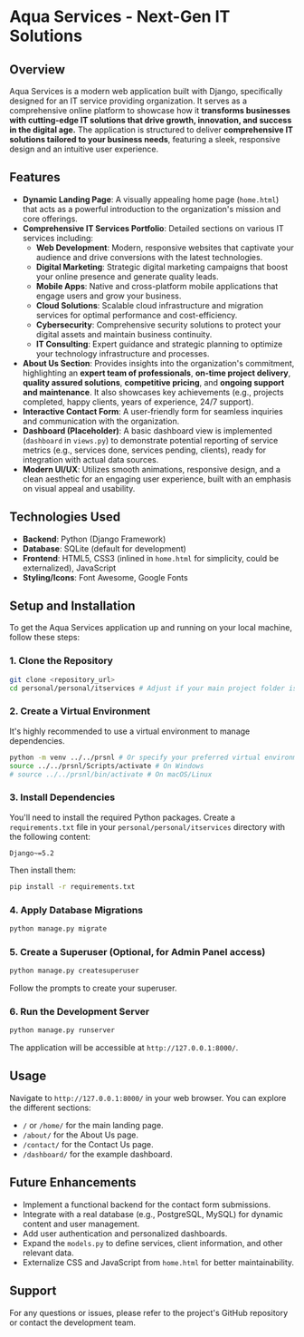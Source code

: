 # Aqua Services - Next-Gen IT Solutions

## Overview

Aqua Services is a modern web application built with Django, specifically designed for an IT service providing organization. It serves as a comprehensive online platform to showcase how it **transforms businesses with cutting-edge IT solutions that drive growth, innovation, and success in the digital age.** The application is structured to deliver **comprehensive IT solutions tailored to your business needs**, featuring a sleek, responsive design and an intuitive user experience.

## Features

*   **Dynamic Landing Page**: A visually appealing home page (`home.html`) that acts as a powerful introduction to the organization's mission and core offerings.
*   **Comprehensive IT Services Portfolio**: Detailed sections on various IT services including:
    *   **Web Development**: Modern, responsive websites that captivate your audience and drive conversions with the latest technologies.
    *   **Digital Marketing**: Strategic digital marketing campaigns that boost your online presence and generate quality leads.
    *   **Mobile Apps**: Native and cross-platform mobile applications that engage users and grow your business.
    *   **Cloud Solutions**: Scalable cloud infrastructure and migration services for optimal performance and cost-efficiency.
    *   **Cybersecurity**: Comprehensive security solutions to protect your digital assets and maintain business continuity.
    *   **IT Consulting**: Expert guidance and strategic planning to optimize your technology infrastructure and processes.
*   **About Us Section**: Provides insights into the organization's commitment, highlighting an **expert team of professionals**, **on-time project delivery**, **quality assured solutions**, **competitive pricing**, and **ongoing support and maintenance**. It also showcases key achievements (e.g., projects completed, happy clients, years of experience, 24/7 support).
*   **Interactive Contact Form**: A user-friendly form for seamless inquiries and communication with the organization.
*   **Dashboard (Placeholder)**: A basic dashboard view is implemented (`dashboard` in `views.py`) to demonstrate potential reporting of service metrics (e.g., services done, services pending, clients), ready for integration with actual data sources.
*   **Modern UI/UX**: Utilizes smooth animations, responsive design, and a clean aesthetic for an engaging user experience, built with an emphasis on visual appeal and usability.

## Technologies Used

*   **Backend**: Python (Django Framework)
*   **Database**: SQLite (default for development)
*   **Frontend**: HTML5, CSS3 (inlined in `home.html` for simplicity, could be externalized), JavaScript
*   **Styling/Icons**: Font Awesome, Google Fonts

## Setup and Installation

To get the Aqua Services application up and running on your local machine, follow these steps:

### 1. Clone the Repository

```bash
git clone <repository_url>
cd personal/personal/itservices # Adjust if your main project folder is different
```

### 2. Create a Virtual Environment

It's highly recommended to use a virtual environment to manage dependencies.

```bash
python -m venv ../../prsnl # Or specify your preferred virtual environment location
source ../../prsnl/Scripts/activate # On Windows
# source ../../prsnl/bin/activate # On macOS/Linux
```

### 3. Install Dependencies

You'll need to install the required Python packages. Create a `requirements.txt` file in your `personal/personal/itservices` directory with the following content:

```
Django~=5.2
```

Then install them:

```bash
pip install -r requirements.txt
```

### 4. Apply Database Migrations

```bash
python manage.py migrate
```

### 5. Create a Superuser (Optional, for Admin Panel access)

```bash
python manage.py createsuperuser
```

Follow the prompts to create your superuser.

### 6. Run the Development Server

```bash
python manage.py runserver
```

The application will be accessible at `http://127.0.0.1:8000/`.

## Usage

Navigate to `http://127.0.0.1:8000/` in your web browser. You can explore the different sections:
*   `/` or `/home/` for the main landing page.
*   `/about/` for the About Us page.
*   `/contact/` for the Contact Us page.
*   `/dashboard/` for the example dashboard.

## Future Enhancements

*   Implement a functional backend for the contact form submissions.
*   Integrate with a real database (e.g., PostgreSQL, MySQL) for dynamic content and user management.
*   Add user authentication and personalized dashboards.
*   Expand the `models.py` to define services, client information, and other relevant data.
*   Externalize CSS and JavaScript from `home.html` for better maintainability.

## Support

For any questions or issues, please refer to the project's GitHub repository or contact the development team.
